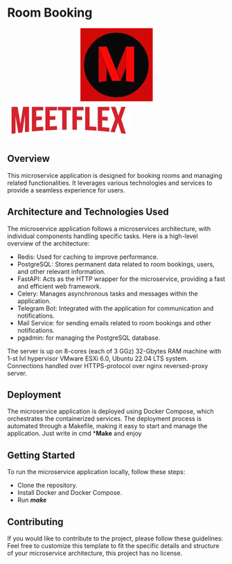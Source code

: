 # Room Booking
<div style = "text-align: center">
<img style="width: 300, height: 300, align='center'" src="misc/logo.jpg" alt="logo">
</div>
<img style="width: 300, height: 300, align='center'" src="misc/name.jpg" alt="name">

## Overview
This microservice application is designed for booking rooms and managing related functionalities. It leverages various technologies and services to provide a seamless experience for users.

## Architecture and Technologies Used
The microservice application follows a microservices architecture, with individual components handling specific tasks. Here is a high-level overview of the architecture:
- Redis: Used for caching to improve performance.
- PostgreSQL: Stores permanent data related to room bookings, users, and other relevant information.
- FastAPI: Acts as the HTTP wrapper for the microservice, providing a fast and efficient web framework.
- Celery: Manages asynchronous tasks and messages within the application.
- Telegram Bot: Integrated with the application for communication and notifications.
- Mail Service: for sending emails related to room bookings and other notifications.
- pgadmin: for managing the PostgreSQL database.

The server is up on 8-cores (each of 3 GGz) 32-Gbytes RAM machine with 1-st lvl hypervisor VMware ESXi 6.0, Ubuntu 22.04 LTS system. Connections handled over HTTPS-protocol over nginx reversed-proxy server. 

## Deployment
The microservice application is deployed using Docker Compose, which orchestrates the containerized services. The deployment process is automated through a Makefile, making it easy to start and manage the application.
Just write in cmd ***Make** and enjoy

## Getting Started
To run the microservice application locally, follow these steps:
- Clone the repository.
- Install Docker and Docker Compose.
- Run ***make***






## Contributing
If you would like to contribute to the project, please follow these guidelines:
Feel free to customize this template to fit the specific details and structure of your microservice architecture, this project has no license.
